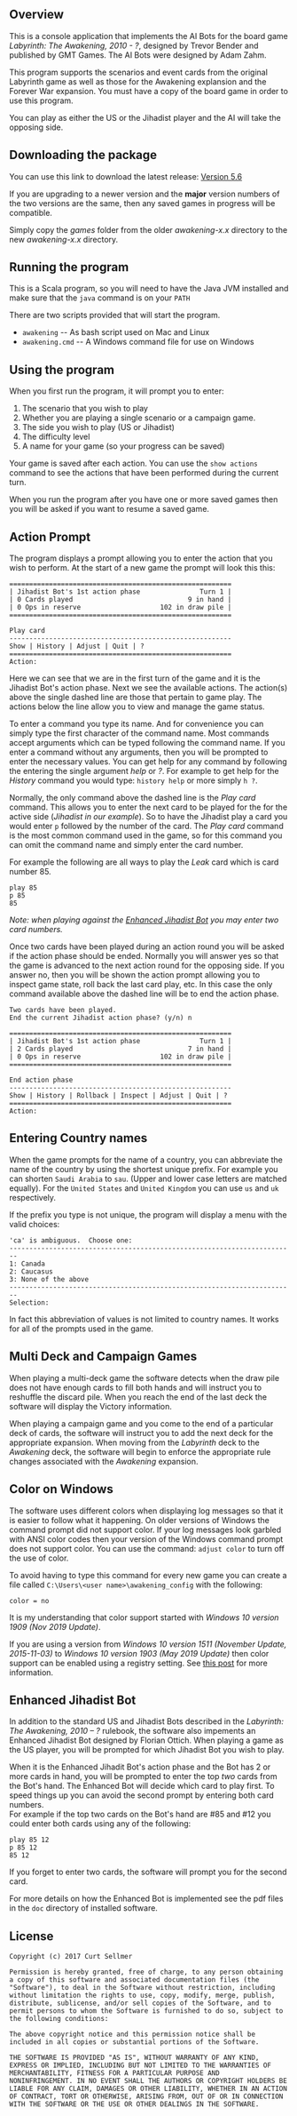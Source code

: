 ## Overview
This is a console application that implements the AI Bots for the board game
*Labyrinth: The Awakening, 2010 - ?*, designed by Trevor Bender and published by GMT Games.
The AI Bots were designed by Adam Zahm.

This program supports the scenarios and event cards from the original Labyrinth game as well
as those for the Awakening explansion and the Forever War expansion.
You must have a copy of the board game in order to use this program.

You can play as either the US or the Jihadist player and the AI will take the opposing side.

## Downloading the package

You can use this link to download the latest release: [Version 5.6][1]

If you are upgrading to a newer version and the **major** version numbers of the two versions
are the same, then any saved games in progress will be compatible.

Simply copy the *games* folder from the older *awakening-x.x* directory to the 
new *awakening-x.x* directory.


[1]: https://github.com/sellmerfud/awakening/releases/download/v5.6/awakening-5.6.zip

## Running the program

This is a Scala program, so you will need to have the Java JVM installed and make sure that
the `java` command is on your `PATH`

There are two scripts provided that will start the program.

* `awakening` -- As bash script used on Mac and Linux
* `awakening.cmd` -- A Windows command file for use on Windows

## Using the program

When you first run the program, it will prompt you to enter:

1. The scenario that you wish to play
2. Whether you are playing a single scenario or a campaign game.
3. The side you wish to play (US or Jihadist)
4. The difficulty level
5. A name for your game (so your progress can be saved)

Your game is saved after each action.  You can use the 
`show actions` command to see the actions that have been performed during the current turn.

When you run the program after you have one or more saved games then you will be asked
if you want to resume a saved game.

## Action Prompt
The program displays a prompt allowing you to enter the action that you wish to perform.
At the start of a new game the prompt will look this this:
```
========================================================
| Jihadist Bot's 1st action phase               Turn 1 |
| 0 Cards played                             9 in hand |
| 0 Ops in reserve                    102 in draw pile |
========================================================

Play card
--------------------------------------------------------
Show | History | Adjust | Quit | ?
========================================================
Action:
```
Here we can see that we are in the first turn of the game and it is the Jihadist Bot's
action phase.  Next we see the available actions.  The action(s) above the single dashed line are those
that pertain to game play.  The actions below the line allow you to view and manage the game status.

To enter a command you type its name.  And for convenience you can simply type the first character of
the command name.  Most commands accept arguments which can be typed following the command name.  If you
enter a command without any arguments, then you will be prompted to enter the necessary values.
You can get help for any command by following the entering the single argument *help* or *?*. For example
to get help for the *History* command you would type: `history help` or more simply `h ?`.

Normally, the only command above the dashed line is the *Play card* command.  This allows you to enter
the next card to be played for the for the active side (*Jihadist in our example*).  So to have the
Jihadist play a card you would enter `p` followed by the number of the card. 
The *Play card* command is the most common command used in the game, so for this command you can omit the command name
and simply enter the card number.  

For example the following are all ways to play the *Leak* card which is card number 85.
```
play 85
p 85
85
```
*Note: when playing against the [Enhanced Jihadist Bot](#enh-jihad-bot) you may enter two card numbers.*

Once two cards have been played during an action round you will be asked if the action phase should
be ended.  Normally you will answer yes so that the game is advanced to the next action round for the
opposing side.  If you answer no, then you will be shown the action prompt allowing you to inspect game
state, roll back the last card play, etc.
In this case the only command available above the dashed line will be to end the action phase.
```
Two cards have been played.
End the current Jihadist action phase? (y/n) n

========================================================
| Jihadist Bot's 1st action phase               Turn 1 |
| 2 Cards played                             7 in hand |
| 0 Ops in reserve                    102 in draw pile |
========================================================

End action phase
--------------------------------------------------------
Show | History | Rollback | Inspect | Adjust | Quit | ?
========================================================
Action:
```

## Entering Country names

When the game prompts for the name of a country, you can abbreviate the name of the country
by using the shortest unique prefix.  For example you can shorten `Saudi Arabia` to `sau`.
(Upper and lower case letters are matched equally).
For the `United States` and `United Kingdom` you can use `us` and `uk` respectively.

If the prefix you type is not unique, the program will display a menu with the valid choices:
```
'ca' is ambiguous.  Choose one:
------------------------------------------------------------------------
1: Canada
2: Caucasus
3: None of the above
------------------------------------------------------------------------
Selection:
```

In fact this abbreviation of values is not limited to country names.  It works for all of the prompts used in the game.

## Multi Deck and Campaign Games

When playing a multi-deck game the software detects when the draw pile does not have enough cards to fill
both hands and will instruct you to reshuffle the discard pile.  When you reach the end of the last
deck the software will display the Victory information.

When playing a campaign game and you come to the end of a particular deck of cards,
the software will instruct you to add the next deck for the appropriate expansion.
When moving from the *Labyrinth* deck to the *Awakening* deck, the software will begin to
enforce the appropriate rule changes associated with the *Awakening* expansion.

## Color on Windows

The software uses different colors when displaying log messages so that it is easier to follow what it happening.  On older versions of Windows the command prompt did not support color.  If your log messages look garbled with ANSI color codes then your version of the Windows command prompt does not support color.  You can use the command: `adjust color` to turn off the use of color.

To avoid having to type this command for every new game you can
create a file called `C:\Users\<user name>\awakening_config` with the following:
```
color = no
```

It is my understanding that color support started with *Windows 10 version 1909 (Nov 2019 Update)*.

If you are using a version from *Windows 10 version 1511 (November Update, 2015-11-03)* to *Windows 10 version 1903 (May 2019 Update)* then
color support can be enabled using a registry setting. See [this post](https://ss64.com/nt/syntax-ansi.html) for more information.


## <a id="enh-jihad-bot">Enhanced Jihadist Bot</a>

In addition to the standard US and Jihadist Bots described in the *Labyrinth: The Awakening, 2010 – ?* rulebook, the
software also impements an Enhanced Jihadist Bot designed by Florian Ottich.  When playing a game as
the US player, you will be prompted for which Jihadist Bot you wish to play.

When it is the Enhanced Jihadit Bot's action phase and the Bot has 2 or more cards in hand, you will be prompted
to enter the top *two* cards from the Bot's hand.  The Enhanced Bot will decide which card to play first.  To speed
things up you can avoid the second prompt by entering both card numbers.  
For example if the top two cards on the Bot's hand are \#85 and \#12 you could enter both cards using any of the
following:
```
play 85 12
p 85 12
85 12
```
If you forget to enter two cards, the software will prompt you for the second card.

For more details on how the Enhanced Bot is implemented see the pdf files in the `doc` directory of installed
software.


## License

    Copyright (c) 2017 Curt Sellmer
    
    Permission is hereby granted, free of charge, to any person obtaining
    a copy of this software and associated documentation files (the
    "Software"), to deal in the Software without restriction, including
    without limitation the rights to use, copy, modify, merge, publish,
    distribute, sublicense, and/or sell copies of the Software, and to
    permit persons to whom the Software is furnished to do so, subject to
    the following conditions:
    
    The above copyright notice and this permission notice shall be
    included in all copies or substantial portions of the Software.
    
    THE SOFTWARE IS PROVIDED "AS IS", WITHOUT WARRANTY OF ANY KIND,
    EXPRESS OR IMPLIED, INCLUDING BUT NOT LIMITED TO THE WARRANTIES OF
    MERCHANTABILITY, FITNESS FOR A PARTICULAR PURPOSE AND
    NONINFRINGEMENT. IN NO EVENT SHALL THE AUTHORS OR COPYRIGHT HOLDERS BE
    LIABLE FOR ANY CLAIM, DAMAGES OR OTHER LIABILITY, WHETHER IN AN ACTION
    OF CONTRACT, TORT OR OTHERWISE, ARISING FROM, OUT OF OR IN CONNECTION
    WITH THE SOFTWARE OR THE USE OR OTHER DEALINGS IN THE SOFTWARE.
